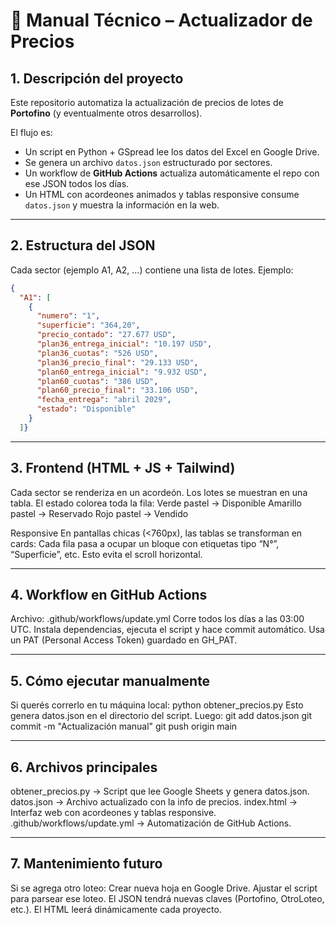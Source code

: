 # 📘 Manual Técnico – Actualizador de Precios

## 1. Descripción del proyecto

Este repositorio automatiza la actualización de precios de lotes de **Portofino** (y eventualmente otros desarrollos).

El flujo es:
* Un script en Python + GSpread lee los datos del Excel en Google Drive.
* Se genera un archivo `datos.json` estructurado por sectores.
* Un workflow de **GitHub Actions** actualiza automáticamente el repo con ese JSON todos los días.
* Un HTML con acordeones animados y tablas responsive consume `datos.json` y muestra la información en la web.

---

## 2. Estructura del JSON

Cada sector (ejemplo A1, A2, …) contiene una lista de lotes.
Ejemplo:

```json
{
  "A1": [
    {
      "numero": "1",
      "superficie": "364,20",
      "precio_contado": "27.677 USD",
      "plan36_entrega_inicial": "10.197 USD",
      "plan36_cuotas": "526 USD",
      "plan36_precio_final": "29.133 USD",
      "plan60_entrega_inicial": "9.932 USD",
      "plan60_cuotas": "386 USD",
      "plan60_precio_final": "33.106 USD",
      "fecha_entrega": "abril 2029",
      "estado": "Disponible"
    }
  ]}
```

---

## 3. Frontend (HTML + JS + Tailwind)

Cada sector se renderiza en un acordeón.
Los lotes se muestran en una tabla.
El estado colorea toda la fila:
Verde pastel → Disponible
Amarillo pastel → Reservado
Rojo pastel → Vendido

Responsive
En pantallas chicas (<760px), las tablas se transforman en cards:
Cada fila pasa a ocupar un bloque con etiquetas tipo “N°”, “Superficie”, etc.
Esto evita el scroll horizontal.

---

## 4. Workflow en GitHub Actions

Archivo: .github/workflows/update.yml
Corre todos los días a las 03:00 UTC.
Instala dependencias, ejecuta el script y hace commit automático.
Usa un PAT (Personal Access Token) guardado en GH_PAT.

---

## 5. Cómo ejecutar manualmente

Si querés correrlo en tu máquina local:
python obtener_precios.py
Esto genera datos.json en el directorio del script.
Luego:
git add datos.json
git commit -m "Actualización manual"
git push origin main

---

## 6. Archivos principales

obtener_precios.py → Script que lee Google Sheets y genera datos.json.
datos.json → Archivo actualizado con la info de precios.
index.html → Interfaz web con acordeones y tablas responsive.
.github/workflows/update.yml → Automatización de GitHub Actions.

---

## 7. Mantenimiento futuro

Si se agrega otro loteo:
Crear nueva hoja en Google Drive.
Ajustar el script para parsear ese loteo.
El JSON tendrá nuevas claves (Portofino, OtroLoteo, etc.).
El HTML leerá dinámicamente cada proyecto.
